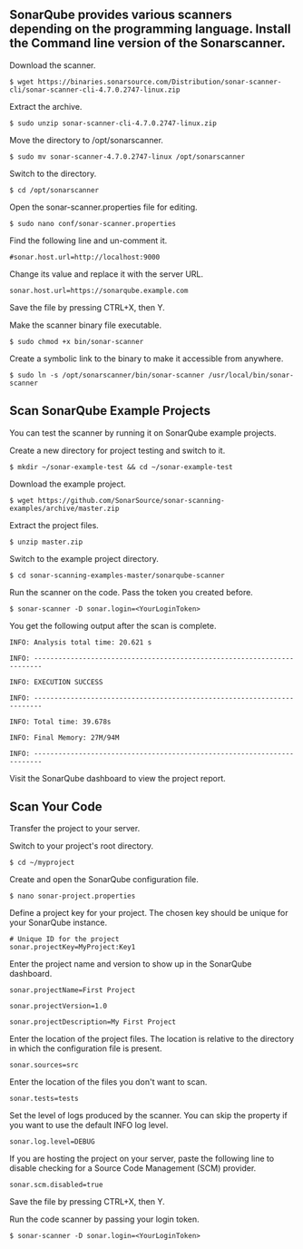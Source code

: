 ## SonarQube provides various scanners depending on the programming language. Install the Command line version of the Sonarscanner.

Download the scanner.
```shell
$ wget https://binaries.sonarsource.com/Distribution/sonar-scanner-cli/sonar-scanner-cli-4.7.0.2747-linux.zip
```
Extract the archive.

```shell
$ sudo unzip sonar-scanner-cli-4.7.0.2747-linux.zip
```
Move the directory to /opt/sonarscanner.

```shell
$ sudo mv sonar-scanner-4.7.0.2747-linux /opt/sonarscanner
```
Switch to the directory.
```shell
$ cd /opt/sonarscanner
```
Open the sonar-scanner.properties file for editing.
```shell
$ sudo nano conf/sonar-scanner.properties
```
Find the following line and un-comment it.
```shell
#sonar.host.url=http://localhost:9000
```
Change its value and replace it with the server URL.
```shell
sonar.host.url=https://sonarqube.example.com
```
Save the file by pressing CTRL+X, then Y.

Make the scanner binary file executable.
```shell
$ sudo chmod +x bin/sonar-scanner
```
Create a symbolic link to the binary to make it accessible from anywhere.
```shell
$ sudo ln -s /opt/sonarscanner/bin/sonar-scanner /usr/local/bin/sonar-scanner
```
## Scan SonarQube Example Projects
You can test the scanner by running it on SonarQube example projects.

Create a new directory for project testing and switch to it.
```shell
$ mkdir ~/sonar-example-test && cd ~/sonar-example-test
```
Download the example project.

```shell
$ wget https://github.com/SonarSource/sonar-scanning-examples/archive/master.zip
```
Extract the project files.

```shell
$ unzip master.zip
```
Switch to the example project directory.
```shell
$ cd sonar-scanning-examples-master/sonarqube-scanner
```
Run the scanner on the code. Pass the token you created before.

```shell
$ sonar-scanner -D sonar.login=<YourLoginToken>
```
You get the following output after the scan is complete.
```shell
INFO: Analysis total time: 20.621 s

INFO: ------------------------------------------------------------------------

INFO: EXECUTION SUCCESS

INFO: ------------------------------------------------------------------------

INFO: Total time: 39.678s

INFO: Final Memory: 27M/94M

INFO: ------------------------------------------------------------------------
```

Visit the SonarQube dashboard to view the project report.

## Scan Your Code
Transfer the project to your server.

Switch to your project's root directory.
```shell
$ cd ~/myproject
```
Create and open the SonarQube configuration file.

```shell
$ nano sonar-project.properties
```
Define a project key for your project. The chosen key should be unique for your SonarQube instance.
```shell
# Unique ID for the project
sonar.projectKey=MyProject:Key1
```
Enter the project name and version to show up in the SonarQube dashboard.
```shell
sonar.projectName=First Project

sonar.projectVersion=1.0

sonar.projectDescription=My First Project
```
Enter the location of the project files. The location is relative to the directory in which the configuration file is present.
```shell
sonar.sources=src
```
Enter the location of the files you don't want to scan.
```shell
sonar.tests=tests
```
Set the level of logs produced by the scanner. You can skip the property if you want to use the default INFO log level.

```shell
sonar.log.level=DEBUG
```
If you are hosting the project on your server, paste the following line to disable checking for a Source Code Management (SCM) provider.
```shell
sonar.scm.disabled=true
```
Save the file by pressing CTRL+X, then Y.

Run the code scanner by passing your login token.
```shell
$ sonar-scanner -D sonar.login=<YourLoginToken>
```
